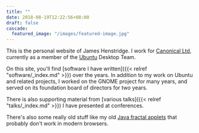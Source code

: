 ```yaml
---
title: ""
date: 2018-08-19T12:22:56+08:00
draft: false
cascade:
  featured_image: "/images/featured-image.jpg"
---
```


This is the personal website of James Henstridge.  I work
for [Canonical Ltd](https://www.canonical.com), currently as a member
of the [Ubuntu](https://www.ubuntu.com) Desktop Team.

On this site, you'll find [software I have written]({{< relref
"software/_index.md" >}}) over the years.  In addition to my work on
Ubuntu and related projects, I worked on the GNOME project for many
years, and served on its foundation board of directors for two years.

There is also supporting material from [various talks]({{< relref
"talks/_index.md" >}}) I have presented at conferences.

There's also some really old stuff like my old [Java fractal
applets](/fractals/) that probably don't work in modern browsers.
